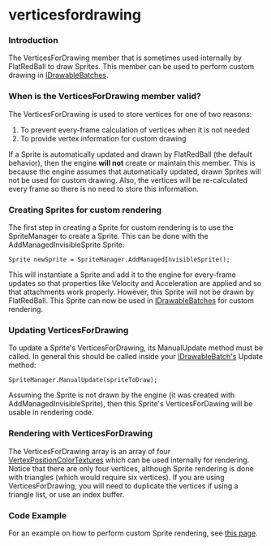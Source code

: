 # verticesfordrawing

### Introduction

The VerticesForDrawing member that is sometimes used internally by FlatRedBall to draw Sprites. This member can be used to perform custom drawing in [IDrawableBatches](../../../../frb/docs/index.php).

### When is the VerticesForDrawing member valid?

The VerticesForDrawing is used to store vertices for one of two reasons:

1. To prevent every-frame calculation of vertices when it is not needed
2. To provide vertex information for custom drawing

If a Sprite is automatically updated and drawn by FlatRedBall (the default behavior), then the engine **will not** create or maintain this member. This is because the engine assumes that automatically updated, drawn Sprites will not be used for custom drawing. Also, the vertices will be re-calculated every frame so there is no need to store this information.

### Creating Sprites for custom rendering

The first step in creating a Sprite for custom rendering is to use the SpriteManager to create a Sprite. This can be done with the AddManagedInvisibleSprite Sprite:

```
Sprite newSprite = SpriteManager.AddManagedInvisibleSprite();
```

This will instantiate a Sprite and add it to the engine for every-frame updates so that properties like Velocity and Acceleration are applied and so that attachments work properly. However, this Sprite will not be drawn by FlatRedBall. This Sprite can now be used in [IDrawableBatches](../../../../frb/docs/index.php) for custom rendering.

### Updating VerticesForDrawing

To update a Sprite's VerticesForDrawing, its ManualUpdate method must be called. In general this should be called inside your [IDrawableBatch's](../../../../frb/docs/index.php) Update method:

```
SpriteManager.ManualUpdate(spriteToDraw);
```

Assuming the Sprite is not drawn by the engine (it was created with AddManagedInvisibleSprite), then this Sprite's VerticesForDawing will be usable in rendering code.

### Rendering with VerticesForDrawing

The VerticesForDrawing array is an array of four [VertexPositionColorTextures](http://msdn.microsoft.com/en-us/library/microsoft.xna.framework.graphics.vertexpositioncolortexture.aspx) which can be used internally for rendering. Notice that there are only four vertices, although Sprite rendering is done with triangles (which would require six vertices). If you are using VerticesForDrawing, you will need to duplicate the vertices if using a triangle list, or use an index buffer.

### Code Example

For an example on how to perform custom Sprite rendering, see [this page](../../../../frb/docs/index.php).
